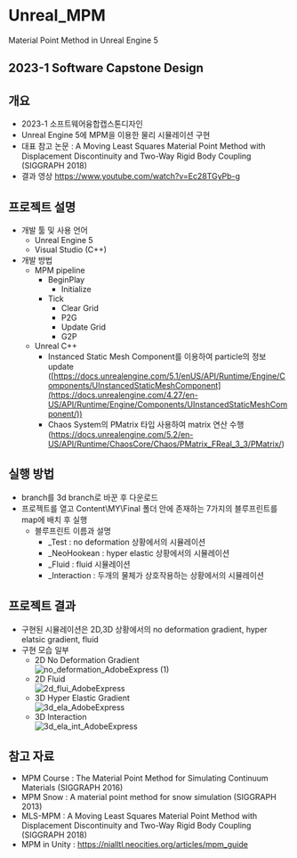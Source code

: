 # Unreal_MPM
Material Point Method in Unreal Engine 5
## 2023-1  Software Capstone Design
## 개요
* 2023-1 소프트웨어융합캡스톤디자인
* Unreal Engine 5에 MPM을 이용한 물리 시뮬레이션 구현
* 대표 참고 논문 : A Moving Least Squares Material Point Method with Displacement Discontinuity and Two-Way Rigid Body Coupling (SIGGRAPH 2018)
* 결과 영상
https://www.youtube.com/watch?v=Ec28TGyPb-g
## 프로젝트 설명
* 개발 툴 및 사용 언어
    * Unreal Engine 5
    * Visual Studio (C++)
* 개발 방법
    * MPM pipeline
        * BeginPlay
           * Initialize
        * Tick
          * Clear Grid
          * P2G
          * Update Grid
          * G2P
    * Unreal C++
        * Instanced Static Mesh Component를 이용하여 particle의 정보 update ([https://docs.unrealengine.com/5.1/enUS/API/Runtime/Engine/Components/UInstancedStaticMeshComponent](https://docs.unrealengine.com/4.27/en-US/API/Runtime/Engine/Components/UInstancedStaticMeshComponent/))
        * Chaos System의 PMatrix 타입 사용하여 matrix 연산 수행
(https://docs.unrealengine.com/5.2/en-US/API/Runtime/ChaosCore/Chaos/PMatrix_FReal_3_3/PMatrix/)
## 실행 방법
* branch를 3d branch로 바꾼 후 다운로드
* 프로젝트를 열고 Content\MY\Final 폴더 안에 존재하는 7가지의 블루프린트를 map에 배치 후 실행
  * 블루프린트 이름과 설명
    * _Test : no deformation 상황에서의 시뮬레이션
    * _NeoHookean : hyper elastic 상황에서의 시뮬레이션
    * _Fluid : fluid 시뮬레이션
    * _Interaction : 두개의 물체가 상호작용하는 상황에서의 시뮬레이션
## 프로젝트 결과
* 구현된 시뮬레이션은 2D,3D 상황에서의 no deformation gradient, hyper elatsic gradient, fluid
* 구현 모습 일부
   * 2D No Deformation Gradient <br/> ![no_deformation_AdobeExpress (1)](https://github.com/GbLeem/Unreal_MPM/assets/86725870/24c84ebd-0da9-4b06-83f4-9ee52a7a160a)
   * 2D Fluid <br/> ![2d_flui_AdobeExpress](https://github.com/GbLeem/Unreal_MPM/assets/86725870/5fc8f5c3-f24f-4682-ad94-7ed5eb45453a)
   * 3D Hyper Elastic Gradient <br/> ![3d_ela_AdobeExpress](https://github.com/GbLeem/Unreal_MPM/assets/86725870/43e81ce6-f014-4e4a-bc66-32ad3a656172)
   * 3D Interaction <br/> ![3d_ela_int_AdobeExpress](https://github.com/GbLeem/Unreal_MPM/assets/86725870/2d0fdc33-a8a7-4f04-ba89-c6bf2bcb22ab)
## 참고 자료
* MPM Course : The Material Point Method for Simulating Continuum Materials (SIGGRAPH 2016)
* MPM Snow : A material point method for snow simulation (SIGGRAPH 2013)
* MLS-MPM : A Moving Least Squares Material Point Method with Displacement Discontinuity and Two-Way Rigid Body Coupling (SIGGRAPH 2018)
* MPM in Unity : https://nialltl.neocities.org/articles/mpm_guide
